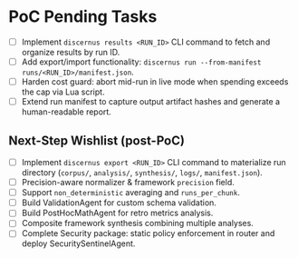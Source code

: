 # PoC Pending Tasks

- [ ] Implement `discernus results <RUN_ID>` CLI command to fetch and organize results by run ID.
- [ ] Add export/import functionality: `discernus run --from-manifest runs/<RUN_ID>/manifest.json`.
- [ ] Harden cost guard: abort mid-run in live mode when spending exceeds the cap via Lua script.
- [ ] Extend run manifest to capture output artifact hashes and generate a human-readable report.

## Next-Step Wishlist (post-PoC)

- [ ] Implement `discernus export <RUN_ID>` CLI command to materialize run directory (`corpus/`, `analysis/`, `synthesis/`, `logs/`, `manifest.json`).
- [ ] Precision-aware normalizer & framework `precision` field.
- [ ] Support `non_deterministic` averaging and `runs_per_chunk`.
- [ ] Build ValidationAgent for custom schema validation.
- [ ] Build PostHocMathAgent for retro metrics analysis.
- [ ] Composite framework synthesis combining multiple analyses.
- [ ] Complete Security package: static policy enforcement in router and deploy SecuritySentinelAgent. 